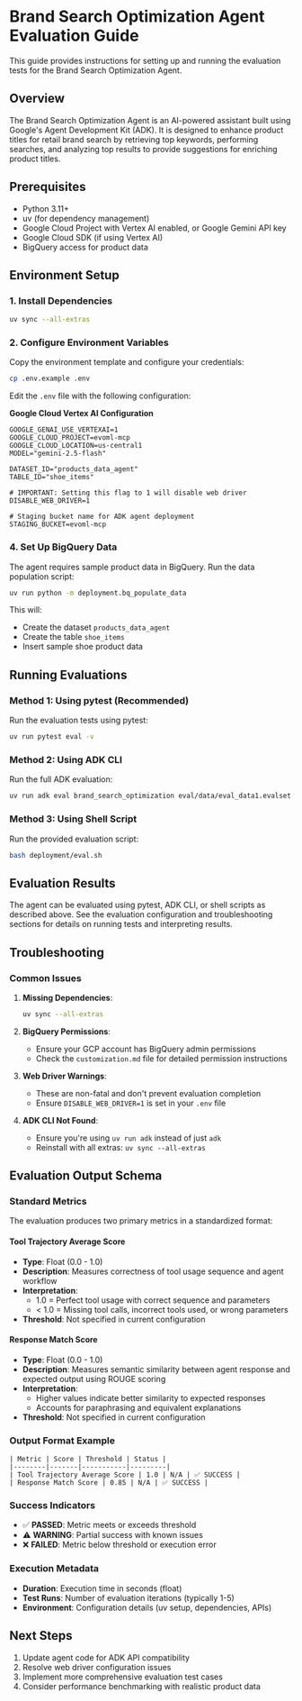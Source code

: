 # Brand Search Optimization Agent Evaluation Guide

This guide provides instructions for setting up and running the evaluation tests for the Brand Search Optimization Agent.

## Overview

The Brand Search Optimization Agent is an AI-powered assistant built using Google's Agent Development Kit (ADK). It is designed to enhance product titles for retail brand search by retrieving top keywords, performing searches, and analyzing top results to provide suggestions for enriching product titles.

## Prerequisites

- Python 3.11+
- uv (for dependency management)
- Google Cloud Project with Vertex AI enabled, or Google Gemini API key
- Google Cloud SDK (if using Vertex AI)
- BigQuery access for product data

## Environment Setup

### 1. Install Dependencies

```bash
uv sync --all-extras
```

### 2. Configure Environment Variables

Copy the environment template and configure your credentials:

```bash
cp .env.example .env
```

Edit the `.env` file with the following configuration:

**Google Cloud Vertex AI Configuration**
```env
GOOGLE_GENAI_USE_VERTEXAI=1
GOOGLE_CLOUD_PROJECT=evoml-mcp
GOOGLE_CLOUD_LOCATION=us-central1
MODEL="gemini-2.5-flash"

DATASET_ID="products_data_agent"
TABLE_ID="shoe_items"

# IMPORTANT: Setting this flag to 1 will disable web driver
DISABLE_WEB_DRIVER=1

# Staging bucket name for ADK agent deployment
STAGING_BUCKET=evoml-mcp
```

### 4. Set Up BigQuery Data

The agent requires sample product data in BigQuery. Run the data population script:

```bash
uv run python -m deployment.bq_populate_data
```

This will:
- Create the dataset `products_data_agent` 
- Create the table `shoe_items`
- Insert sample shoe product data

## Running Evaluations

### Method 1: Using pytest (Recommended)

Run the evaluation tests using pytest:

```bash
uv run pytest eval -v
```

### Method 2: Using ADK CLI

Run the full ADK evaluation:

```bash
uv run adk eval brand_search_optimization eval/data/eval_data1.evalset.json --config_file_path eval/data/test_config.json
```

### Method 3: Using Shell Script

Run the provided evaluation script:

```bash
bash deployment/eval.sh
```

## Evaluation Results

The agent can be evaluated using pytest, ADK CLI, or shell scripts as described above. See the evaluation configuration and troubleshooting sections for details on running tests and interpreting results.

## Troubleshooting

### Common Issues

1. **Missing Dependencies**:
   ```bash
   uv sync --all-extras
   ```

2. **BigQuery Permissions**:
   - Ensure your GCP account has BigQuery admin permissions
   - Check the `customization.md` file for detailed permission instructions

3. **Web Driver Warnings**:
   - These are non-fatal and don't prevent evaluation completion
   - Ensure `DISABLE_WEB_DRIVER=1` is set in your `.env` file

4. **ADK CLI Not Found**:
   - Ensure you're using `uv run adk` instead of just `adk`
   - Reinstall with all extras: `uv sync --all-extras`

## Evaluation Output Schema

### Standard Metrics

The evaluation produces two primary metrics in a standardized format:

#### Tool Trajectory Average Score
- **Type**: Float (0.0 - 1.0)
- **Description**: Measures correctness of tool usage sequence and agent workflow
- **Interpretation**: 
  - 1.0 = Perfect tool usage with correct sequence and parameters
  - < 1.0 = Missing tool calls, incorrect tools used, or wrong parameters
- **Threshold**: Not specified in current configuration

#### Response Match Score  
- **Type**: Float (0.0 - 1.0)
- **Description**: Measures semantic similarity between agent response and expected output using ROUGE scoring
- **Interpretation**:
  - Higher values indicate better similarity to expected responses
  - Accounts for paraphrasing and equivalent explanations
- **Threshold**: Not specified in current configuration

### Output Format Example

```
| Metric | Score | Threshold | Status |
|--------|-------|-----------|---------|
| Tool Trajectory Average Score | 1.0 | N/A | ✅ SUCCESS |
| Response Match Score | 0.85 | N/A | ✅ SUCCESS |
```

### Success Indicators
- ✅ **PASSED**: Metric meets or exceeds threshold
- ⚠️ **WARNING**: Partial success with known issues  
- ❌ **FAILED**: Metric below threshold or execution error

### Execution Metadata
- **Duration**: Execution time in seconds (float)
- **Test Runs**: Number of evaluation iterations (typically 1-5)
- **Environment**: Configuration details (uv setup, dependencies, APIs)

## Next Steps

1. Update agent code for ADK API compatibility
2. Resolve web driver configuration issues  
3. Implement more comprehensive evaluation test cases
4. Consider performance benchmarking with realistic product data